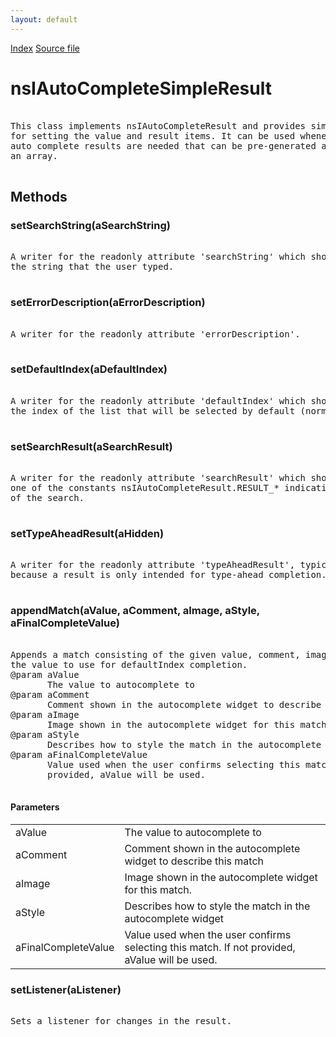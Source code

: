 ```yaml
---
layout: default
---
```

<div id='links'><a href="../index.html">Index</a>
<a href="http://dxr.mozilla.org/mozilla-central/source/toolkit/components/autocomplete/nsIAutoCompleteSimpleResult.idl">Source file</a>
</div>

# nsIAutoCompleteSimpleResult #
<pre>  
This class implements nsIAutoCompleteResult and provides simple methods  
for setting the value and result items. It can be used whenever some basic  
auto complete results are needed that can be pre-generated and filled into  
an array.  
  
</pre>
## Methods ##

### setSearchString(aSearchString) ###
<pre>  
A writer for the readonly attribute 'searchString' which should contain  
the string that the user typed.  
  
</pre>
### setErrorDescription(aErrorDescription) ###
<pre>  
A writer for the readonly attribute 'errorDescription'.  
  
</pre>
### setDefaultIndex(aDefaultIndex) ###
<pre>  
A writer for the readonly attribute 'defaultIndex' which should contain  
the index of the list that will be selected by default (normally 0).  
  
</pre>
### setSearchResult(aSearchResult) ###
<pre>  
A writer for the readonly attribute 'searchResult' which should contain  
one of the constants nsIAutoCompleteResult.RESULT_* indicating the success  
of the search.  
  
</pre>
### setTypeAheadResult(aHidden) ###
<pre>  
A writer for the readonly attribute 'typeAheadResult', typically set  
because a result is only intended for type-ahead completion.  
  
</pre>
### appendMatch(aValue, aComment, aImage, aStyle, aFinalCompleteValue) ###
<pre>  
Appends a match consisting of the given value, comment, image, style and  
the value to use for defaultIndex completion.  
@param aValue  
       The value to autocomplete to  
@param aComment  
       Comment shown in the autocomplete widget to describe this match  
@param aImage  
       Image shown in the autocomplete widget for this match.  
@param aStyle  
       Describes how to style the match in the autocomplete widget  
@param aFinalCompleteValue  
       Value used when the user confirms selecting this match. If not  
       provided, aValue will be used.  
  
</pre>
#### Parameters ####

<table>

<tr>
<td>aValue</td>
<td>       The value to autocomplete to  
</td>
</tr>

<tr>
<td>aComment</td>
<td>       Comment shown in the autocomplete widget to describe this match  
</td>
</tr>

<tr>
<td>aImage</td>
<td>       Image shown in the autocomplete widget for this match.  
</td>
</tr>

<tr>
<td>aStyle</td>
<td>       Describes how to style the match in the autocomplete widget  
</td>
</tr>

<tr>
<td>aFinalCompleteValue</td>
<td>       Value used when the user confirms selecting this match. If not  
       provided, aValue will be used.  
</td>
</tr>

</table>

### setListener(aListener) ###
<pre>  
Sets a listener for changes in the result.  
  
</pre>